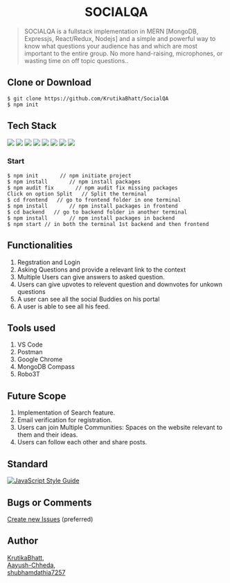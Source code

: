 <h1 align="center">
SOCIALQA
</h1>


> SOCIALQA is a fullstack implementation in MERN [MongoDB, Expressjs, React/Redux, Nodejs] and a simple and powerful way to know what questions your audience has and which are most important to the entire group.
No more hand-raising, microphones, or wasting time on off topic questions..

## Clone or Download
```terminal
$ git clone https://github.com/KrutikaBhatt/SocialQA
$ npm init
```

## Tech Stack

<span>
<img src="https://img.shields.io/badge/Node.js-43853D?style=for-the-badge&logo=node.js&logoColor=white">
<img src="https://img.shields.io/badge/Express.js-404D59?style=for-the-badge">
<img src="https://img.shields.io/badge/MongoDB-4EA94B?style=for-the-badge&logo=mongodb&logoColor=white">
<img src="https://img.shields.io/badge/react%20-%2320232a.svg?&style=for-the-badge&logo=react&logoColor=%2361DAFB"/>
<img src="https://img.shields.io/badge/HTML5-E34F26?style=for-the-badge&logo=html5&logoColor=white">
<img src="https://img.shields.io/badge/CSS3-1572B6?style=for-the-badge&logo=css3&logoColor=white">
<img src="https://img.shields.io/badge/JavaScript-323330?style=for-the-badge&logo=javascript&logoColor=F7DF1E">
<img src="https://img.shields.io/badge/Bootstrap-563D7C?style=for-the-badge&logo=bootstrap&logoColor=white">
</span>

### Start

```terminal
$ npm init       // npm initiate project
$ npm install       // npm install packages
$ npm audit fix       // npm audit fix missing packages
Click on option Split   // Split the terminal
$ cd frontend   // go to frontend folder in one terminal
$ npm install       // npm install packages in frontend
$ cd backend   // go to backend folder in another terminal
$ npm install       // npm install packages in backend
$ npm start // in both the terminal 1st backend and then frontend
```

## Functionalities

1. Regstration and Login
2. Asking Questions and provide a relevant link to the context
3. Multiple Users can give answers to asked question.
4. Users can give upvotes to relevent question and downvotes for unkown questions
5. A user can see all the social Buddies on his portal
6. A user is able to see all his feed.

## Tools used
1. VS Code
2. Postman
3. Google Chrome
4. MongoDB Compass
5. Robo3T

## Future Scope
1. Implementation of Search feature.
2. Email verification for registration.
3. Users can join Multiple Communities: Spaces on the website relevant to them and their ideas.
4. Users can follow each other and share posts.

## Standard

[![JavaScript Style Guide](https://cdn.rawgit.com/standard/standard/master/badge.svg)](https://github.com/standard/standard)

## Bugs or Comments

[Create new Issues](https://github.com/KrutikaBhatt/SocialQA/issues) (preferred)

## Author
[KrutikaBhatt](https://github.com/KrutikaBhatt),<br>
[Aayush-Chheda](https://github.com/Aayush-Chheda),<br>
[shubhamdathia7257](https://github.com/shubhamdathia7257)
